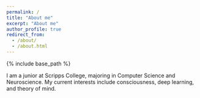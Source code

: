 ```yaml
---
permalink: /
title: "About me"
excerpt: "About me"
author_profile: true
redirect_from: 
  - /about/
  - /about.html
---
```


{% include base_path %}

I am a junior at Scripps College, majoring in Computer Science and Neuroscience. My current interests include consciousness, deep learning, and theory of mind.
